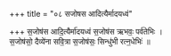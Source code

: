 +++
title = "०८ सजोषस आदित्यैर्मादयध्वं"

+++
स॒जोष॑स आदि॒त्यैर्मा॑दयध्वं स॒जोष॑स ऋभवः॒ पर्व॑तेभिः ।  
स॒जोष॑सो॒ दैव्ये॑ना सवि॒त्रा स॒जोष॑सः॒ सिन्धु॑भी रत्न॒धेभिः॑ ॥
